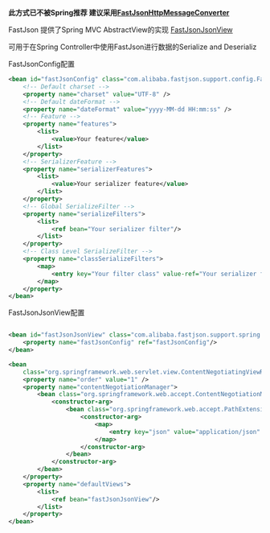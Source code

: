 **此方式已不被Spring推荐 建议采用[FastJsonHttpMessageConverter](https://github.com/alibaba/fastjson/wiki/FastJsonHttpMessageConverter)**

FastJson 提供了Spring MVC AbstractView的实现 [FastJsonJsonView](https://github.com/alibaba/fastjson/blob/master/src/main/java/com/alibaba/fastjson/support/spring/FastJsonJsonView.java)

可用于在Spring Controller中使用FastJson进行数据的Serialize and Deserializ

FastJsonConfig配置
```xml
<bean id="fastJsonConfig" class="com.alibaba.fastjson.support.config.FastJsonConfig">
    <!-- Default charset -->
    <property name="charset" value="UTF-8" />
    <!-- Default dateFormat -->
    <property name="dateFormat" value="yyyy-MM-dd HH:mm:ss" />
    <!-- Feature -->
    <property name="features">
        <list>
            <value>Your feature</value>
        </list>
    </property>
    <!-- SerializerFeature -->
    <property name="serializerFeatures">
        <list>
            <value>Your serializer feature</value>
        </list>
    </property>
    <!-- Global SerializeFilter -->
    <property name="serializeFilters">
        <list>
            <ref bean="Your serializer filter"/>	
        </list>
    </property>
    <!-- Class Level SerializeFilter -->
    <property name="classSerializeFilters">
        <map>
            <entry key="Your filter class" value-ref="Your serializer filter"/>
        </map>
    </property>
</bean>
```

FastJsonJsonView配置
```xml

<bean id="fastJsonJsonView" class="com.alibaba.fastjson.support.spring.FastJsonJsonView">
    <property name="fastJsonConfig" ref="fastJsonConfig"/>
</bean>

<bean
	class="org.springframework.web.servlet.view.ContentNegotiatingViewResolver">
	<property name="order" value="1" />
	<property name="contentNegotiationManager">
		<bean class="org.springframework.web.accept.ContentNegotiationManager">
			<constructor-arg>
				<bean class="org.springframework.web.accept.PathExtensionContentNegotiationStrategy">
					<constructor-arg>
						<map>
							<entry key="json" value="application/json" />
						</map>
					</constructor-arg>
				</bean>
			</constructor-arg>
		</bean>
	</property>
	<property name="defaultViews">
		<list>
			<ref bean="fastJsonJsonView"/>
		</list>
	</property>
</bean>
```